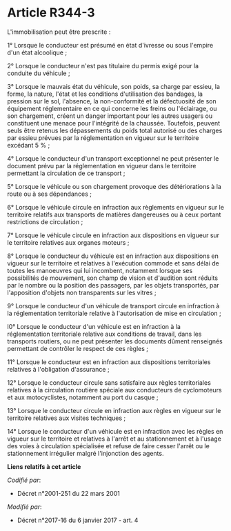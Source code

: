 # Article R344-3

L'immobilisation peut être prescrite :

1° Lorsque le conducteur est présumé en état d'ivresse ou sous l'empire d'un état alcoolique ;

2° Lorsque le conducteur n'est pas titulaire du permis exigé pour la conduite du véhicule ;

3° Lorsque le mauvais état du véhicule, son poids, sa charge par essieu, la forme, la nature, l'état et les conditions
d'utilisation des bandages, la pression sur le sol, l'absence, la non-conformité et la défectuosité de son équipement
réglementaire en ce qui concerne les freins ou l'éclairage, ou son chargement, créent un danger important pour les autres
usagers ou constituent une menace pour l'intégrité de la chaussée. Toutefois, peuvent seuls être retenus les dépassements du
poids total autorisé ou des charges par essieu prévues par la réglementation en vigueur sur le territoire excédant 5 % ;

4° Lorsque le conducteur d'un transport exceptionnel ne peut présenter le document prévu par la réglementation en vigueur
dans le territoire permettant la circulation de ce transport ;

5° Lorsque le véhicule ou son chargement provoque des détériorations à la route ou à ses dépendances ;

6° Lorsque le véhicule circule en infraction aux règlements en vigueur sur le territoire relatifs aux transports de matières
dangereuses ou à ceux portant restrictions de circulation ;

7° Lorsque le véhicule circule en infraction aux dispositions en vigueur sur le territoire relatives aux organes moteurs ;

8° Lorsque le conducteur du véhicule est en infraction aux dispositions en vigueur sur le territoire et relatives à
l'exécution commode et sans délai de toutes les manoeuvres qui lui incombent, notamment lorsque ses possibilités de
mouvement, son champ de vision et d'audition sont réduits par le nombre ou la position des passagers, par les objets
transportés, par l'apposition d'objets non transparents sur les vitres ;

9° Lorsque le conducteur d'un véhicule de transport circule en infraction à la réglementation territoriale relative à
l'autorisation de mise en circulation ;

l0° Lorsque le conducteur d'un véhicule est en infraction à la réglementation territoriale relative aux conditions de
travail, dans les transports routiers, ou ne peut présenter les documents dûment renseignés permettant de contrôler le
respect de ces règles ;

11° Lorsque le conducteur est en infraction aux dispositions territoriales relatives à l'obligation d'assurance ;

12° Lorsque le conducteur circule sans satisfaire aux règles territoriales relatives à la circulation routière spéciale aux
conducteurs de cyclomoteurs et aux motocyclistes, notamment au port du casque ;

13° Lorsque le conducteur circule en infraction aux règles en vigueur sur le territoire relatives aux visites techniques ;

14° Lorsque le conducteur d'un véhicule est en infraction avec les règles en vigueur sur le territoire et relatives à l'arrêt
et au stationnement et à l'usage des voies à circulation spécialisée et refuse de faire cesser l'arrêt ou le stationnement
irrégulier malgré l'injonction des agents.

**Liens relatifs à cet article**

_Codifié par_:

  - Décret n°2001-251 du 22 mars 2001

_Modifié par_:

  - Décret n°2017-16 du 6 janvier 2017 - art. 4
